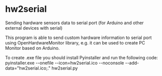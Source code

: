 # hw2serial
Sending hardware sensors data to serial port (for Arduino and other external devices with serial)

This program is able to send custom hardware information to serial port using OpenHardwareMonitor library, e.g. it can be used to create PC Monitor based on Arduino.

To create .exe file you should install Pyinstaller and run the following code:
pyinstaller.exe --onefile --icon=hw2serial.ico --noconsole --add-data="hw2serial.ico;." hw2serial.py
